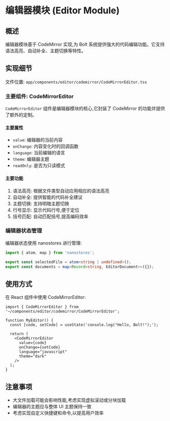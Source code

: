# 编辑器模块 (Editor Module)

## 概述

编辑器模块基于 CodeMirror 实现,为 Bolt 系统提供强大的代码编辑功能。它支持语法高亮、自动补全、主题切换等特性。

## 实现细节

文件位置: `app/components/editor/codemirror/CodeMirrorEditor.tsx`

### 主要组件: CodeMirrorEditor

`CodeMirrorEditor` 组件是编辑器模块的核心,它封装了 CodeMirror 的功能并提供了额外的定制。

#### 主要属性

- `value`: 编辑器的当前内容
- `onChange`: 内容变化时的回调函数
- `language`: 当前编辑的语言
- `theme`: 编辑器主题
- `readOnly`: 是否为只读模式

#### 主要功能

1. 语法高亮: 根据文件类型自动应用相应的语法高亮
2. 自动补全: 提供智能的代码补全建议
3. 主题切换: 支持明暗主题切换
4. 行号显示: 显示代码行号,便于定位
5. 括号匹配: 自动匹配括号,提高编码效率

### 编辑器状态管理

编辑器状态使用 nanostores 进行管理:

```typescript
import { atom, map } from 'nanostores';

export const selectedFile = atom<string | undefined>();
export const documents = map<Record<string, EditorDocument>>({});
```

## 使用方式

在 React 组件中使用 CodeMirrorEditor:

```tsx
import { CodeMirrorEditor } from '~/components/editor/codemirror/CodeMirrorEditor';

function MyEditor() {
  const [code, setCode] = useState('console.log("Hello, Bolt!");');

  return (
    <CodeMirrorEditor
      value={code}
      onChange={setCode}
      language="javascript"
      theme="dark"
    />
  );
}
```

## 注意事项

- 大文件加载可能会影响性能,考虑实现虚拟滚动或分块加载
- 编辑器的主题应与整体 UI 主题保持一致
- 考虑实现自定义快捷键和命令,以提高用户效率
